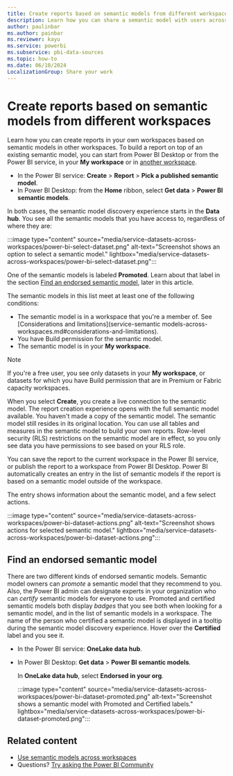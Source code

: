 ```yaml
---
title: Create reports based on semantic models from different workspaces - Power BI
description: Learn how you can share a semantic model with users across the organization. Then they can build reports based on your semantic model in their own workspaces.
author: paulinbar
ms.author: painbar
ms.reviewer: kayu
ms.service: powerbi
ms.subservice: pbi-data-sources
ms.topic: how-to
ms.date: 06/10/2024
LocalizationGroup: Share your work
---
```

# Create reports based on semantic models from different workspaces

Learn how you can create reports in your own workspaces based on semantic models in other workspaces. To build a report on top of an existing semantic model, you can start from Power BI Desktop or from the Power BI service, in your **My workspace** or in [another workspace](../collaborate-share/service-create-the-new-workspaces.md).

- In the Power BI service: **Create** > **Report** > **Pick a published semantic model**.
- In Power BI Desktop: from the **Home** ribbon, select **Get data** > **Power BI semantic models**.

In both cases, the semantic model discovery experience starts in the **Data hub**. You see all the semantic models that you have access to, regardless of where they are:

:::image type="content" source="media/service-datasets-across-workspaces/power-bi-select-dataset.png" alt-text="Screenshot shows an option to select a semantic model." lightbox="media/service-datasets-across-workspaces/power-bi-select-dataset.png":::

One of the semantic models is labeled **Promoted**. Learn about that label in the section [Find an endorsed semantic model](#find-an-endorsed-semantic-model), later in this article.

The semantic models in this list meet at least one of the following conditions:

- The semantic model is in a workspace that you're a member of. See [Considerations and limitations](service-semantic models-across-workspaces.md#considerations-and-limitations).
- You have Build permission for the semantic model.
- The semantic model is in your **My workspace**.

> [!NOTE]
> If you're a free user, you see only datasets in your **My workspace**, or datasets for which you have Build permission that are in Premium or Fabric capacity workspaces.

When you select **Create**, you create a live connection to the semantic model. The report creation experience opens with the full semantic model available. You haven't made a copy of the semantic model. The semantic model still resides in its original location. You can use all tables and measures in the semantic model to build your own reports. Row-level security (RLS) restrictions on the semantic model are in effect, so you only see data you have permissions to see based on your RLS role.

You can save the report to the current workspace in the Power BI service, or publish the report to a workspace from Power BI Desktop. Power BI automatically creates an entry in the list of semantic models if the report is based on a semantic model outside of the workspace.

The entry shows information about the semantic model, and a few select actions.

:::image type="content" source="media/service-datasets-across-workspaces/power-bi-dataset-actions.png" alt-text="Screenshot shows actions for selected semantic model." lightbox="media/service-datasets-across-workspaces/power-bi-dataset-actions.png":::

## Find an endorsed semantic model

There are two different kinds of endorsed semantic models. Semantic model owners can *promote* a semantic model that they recommend to you. Also, the Power BI admin can designate experts in your organization who can *certify* semantic models for everyone to use. Promoted and certified semantic models both display *badges* that you see both when looking for a semantic model, and in the list of semantic models in a workspace. The name of the person who certified a semantic model is displayed in a tooltip during the semantic model discovery experience. Hover over the **Certified** label and you see it.

- In the Power BI service: **OneLake data hub**.
- In Power BI Desktop: **Get data** > **Power BI semantic models**.

  In **OneLake data hub**, select **Endorsed in your org**.

  :::image type="content" source="media/service-datasets-across-workspaces/power-bi-dataset-promoted.png" alt-text="Screenshot shows a semantic model with Promoted and Certified labels." lightbox="media/service-datasets-across-workspaces/power-bi-dataset-promoted.png":::

## Related content

- [Use semantic models across workspaces](service-datasets-across-workspaces.md)
- Questions? [Try asking the Power BI Community](https://community.powerbi.com/)
